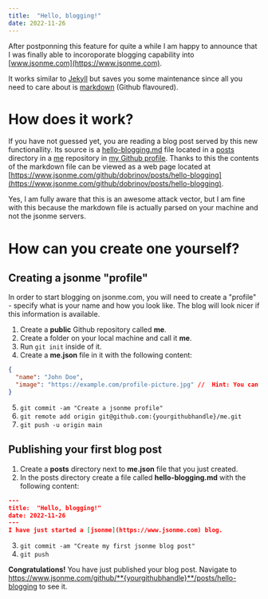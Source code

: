 ```yaml
---
title:  "Hello, blogging!"
date: 2022-11-26
---
```


After postponning this feature for quite a while I am happy to announce that I was finally able to incoroporate blogging capability into [www.jsonme.com](https://www.jsonme.com).

It works similar to [Jekyll](https://www.jekyllrb.com) but saves you some maintenance since all you need to care about is [markdown](https://en.wikipedia.org/wiki/Markdown) (Github flavoured).

# How does it work?
If you have not guessed yet, you are reading a blog post served by this new functionallity. Its source is a [hello-blogging.md](https://www.github.com/dobrinov/me/posts/hello-blogging.md) file located in a [posts](https://www.github.com/dobrinov/me/posts) directory in a [me](https://www.github.com/dobrinov/me) repository in [my Github profile](https://www.github.com/dobrinov/me). Thanks to this the contents of the markdown file can be viewed as a web page located at [https://www.jsonme.com/github/dobrinov/posts/hello-blogging](https://www.jsonme.com/github/dobrinov/posts/hello-blogging).

Yes, I am fully aware that this is an awesome attack vector, but I am fine with this because the markdown file is actually parsed on your machine and not the jsonme servers.

# How can you create one yourself?

## Creating a jsonme "profile"
In order to start blogging on jsonme.com, you will need to create a "profile" - specify what is your name and how you look like. The blog will look nicer if this information is available.

1. Create a **public** Github repository called **me**.
2. Create a folder on your local machine and call it **me**.
3. Run `git init` inside of it.
4. Create a **me.json** file in it with the following content:
```json
{
  "name": "John Doe",
  "image": "https://example.com/profile-picture.jpg" //  Hint: You can use the URL of your Github avatar for profile picture.
}
```

5. `git commit -am "Create a jsonme profile"`
6. `git remote add origin git@github.com:{yourgithubhandle}/me.git`
7. `git push -u origin main`

## Publishing your first blog post
1. Create a **posts** directory next to **me.json** file that you just created.
2. In the posts directory create a file called **hello-blogging.md** with the following content:
```json
---
title:  "Hello, blogging!"
date: 2022-11-26
---
I have just started a [jsonme](https://www.jsonme.com) blog.
```

3. `git commit -am "Create my first jsonme blog post"`
4. `git push`

 **Congratulations!**
 You have just published your blog post. Navigate to https://www.jsonme.com/github/**{yourgithubhandle}**/posts/hello-blogging to see it.

